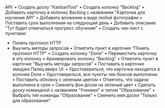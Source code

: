 API:
•	Создать доску "KanbanTool"
•	Создать колонку "Backlog"
•	Добавить карточку в колонку Backlog с названием "Карточка для изучения API"
•	Добавить вложение в виде любой фотографии
•	Поставить срок выполнения на следующий день
•	Добавить описание "Тут будет отмечаться прогресс обучения"
•	Создать чек-лист с пунктами:
- Понять протокол HTTP
- Выучить методы запросов
•	Отметить пункт в карточке "Понять протокол HTTP"
•	Создать колонку "Done"
•	Переместить карточку в эту колонку
•	Архивировать колонку "Backlog"
•	Отметить пункт в карточке "Выучить методы запросов"
•	Поставить в карточке эмоджи Палец вверх
UI:
•	Удостовериться, что карточка находится в колонке Done
•	Удостовериться, все пункты чек-боксов выполнены
•	Поставить обложку с зеленым цветом
•	Отметить, что задача выполнена в срок
•	Сменить фон доски на зеленый цвет
•	Сделать доску командной с названием "Ученики" и типом "Образование"
•	Выбрать тип команды "Образование"
•	Сменить имя доски "Только для образования"
